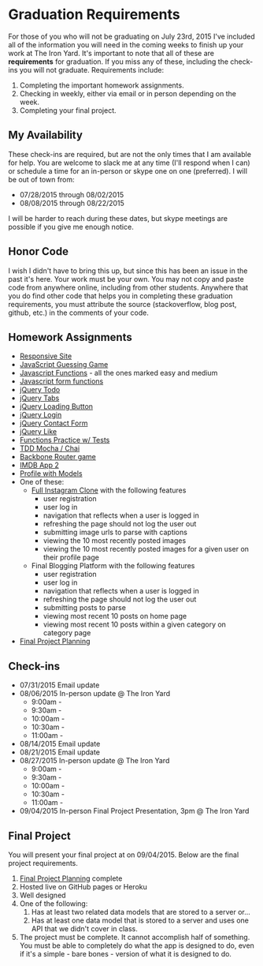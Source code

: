 # Graduation Requirements

For those of you who will not be graduating on July 23rd, 2015 I've included all of the information you will need in the coming weeks to finish up your work at The Iron Yard. It's important to note that all of these are **requirements** for graduation. If you miss any of these, including the check-ins you will not graduate. Requirements include:

1. Completing the important homework assignments.
2. Checking in weekly, either via email or in person depending on the week.
3. Completing your final project.

## My Availability

These check-ins are required, but are not the only times that I am available for help. You are welcome to slack me at any time (I'll respond when I can) or schedule a time for an in-person or skype one on one (preferred). I will be out of town from:

* 07/28/2015 through 08/02/2015
* 08/08/2015 through 08/22/2015

I will be harder to reach during these dates, but skype meetings are possible if you give me enough notice.

## Honor Code

I wish I didn't have to bring this up, but since this has been an issue in the past it's here. Your work must be your own. You may not copy and paste code from anywhere online, including from other students. Anywhere that you do find other code that helps you in completing these graduation requirements, you must attribute the source (stackoverflow, blog post, github, etc.) in the comments of your code.

## Homework Assignments
* [Responsive Site](https://github.com/TIY-Austin-Front-End-Engineering/responsive-site)
* [JavaScript Guessing Game](https://github.com/TIY-Austin-Front-End-Engineering/js-guessing-game)
* [Javascript Functions](https://github.com/TIY-Austin-Front-End-Engineering/Javascript-Functions) - all the ones marked easy and medium
* [Javascript form functions](https://github.com/TIY-Austin-Front-End-Engineering/javascript-form-functions)
* [jQuery Todo](https://github.com/TIY-Austin-Front-End-Engineering/jquery-todo)
* [jQuery Tabs](https://github.com/TIY-Austin-Front-End-Engineering/jquery-tabs)
* [jQuery Loading Button](https://github.com/TIY-Austin-Front-End-Engineering/jquery-loading-button)
* [jQuery Login](https://github.com/TIY-Austin-Front-End-Engineering/jquery-login)
* [jQuery Contact Form](https://github.com/TIY-Austin-Front-End-Engineering/jquery-contact-form)
* [jQuery Like](https://github.com/TIY-Austin-Front-End-Engineering/jquery-like)
* [Functions Practice w/ Tests](https://github.com/theironyard/js-assignments/blob/master/js-functions-practice/exercises-1.js)
* [TDD Mocha / Chai](https://github.com/theironyard/js-assignments/tree/master/tdd-mocha-chai-1)
* [Backbone Router game](https://github.com/TIY-Austin-Front-End-Engineering/Curriculum/blob/master/DAY17.md)
* [IMDB App 2](https://github.com/TIY-Austin-Front-End-Engineering/Curriculum/blob/master/DAY19.md)
* [Profile with Models](https://github.com/TIY-Austin-Front-End-Engineering/profile-model)
* One of these:
	* [Full Instagram Clone](https://github.com/TIY-Austin-Front-End-Engineering/Curriculum/blob/master/DAY24.md) with the following features
		* user registration
		* user log in
		* navigation that reflects when a user is logged in
		* refreshing the page should not log the user out
		* submitting image urls to parse with captions
		* viewing the 10 most recently posted images
		* viewing the 10 most recently posted images for a given user on their profile page
	* Final Blogging Platform with the following features
		* user registration
		* user log in
		* navigation that reflects when a user is logged in
		* refreshing the page should not log the user out
		* submitting posts to parse
		* viewing most recent 10 posts on home page
		* viewing most recent 10 posts within a given category on category page
* [Final Project Planning](https://github.com/TIY-Austin-Front-End-Engineering/Final-Project-Planning)

## Check-ins

* 07/31/2015 Email update
* 08/06/2015 In-person update @ The Iron Yard
	* 9:00am - 
	* 9:30am - 
	* 10:00am - 
	* 10:30am - 
	* 11:00am - 
* 08/14/2015 Email update
* 08/21/2015 Email update
* 08/27/2015 In-person update @ The Iron Yard
	* 9:00am - 
	* 9:30am - 
	* 10:00am - 
	* 10:30am - 
	* 11:00am - 
* 09/04/2015 In-person Final Project Presentation, 3pm @ The Iron Yard

## Final Project
You will present your final project at on 09/04/2015. Below are the final project requirements.

1. [Final Project Planning](https://github.com/TIY-Austin-Front-End-Engineering/Final-Project-Planning) complete
2. Hosted live on GitHub pages or Heroku
3. Well designed
4. One of the following:
	1. Has at least two related data models that are stored to a server or...
	1. Has at least one data model that is stored to a server and uses one API that we didn't cover in class.
5. The project must be complete. It cannot accomplish half of something. You must be able to completely do what the app is designed to do, even if it's a simple - bare bones - version of what it is designed to do.
